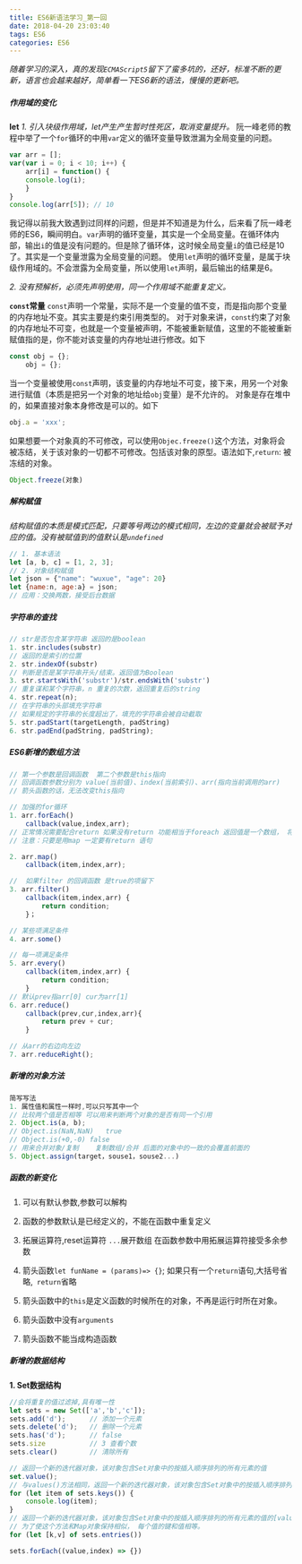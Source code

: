 ```yaml
---
title: ES6新语法学习_第一回
date: 2018-04-20 23:03:40
tags: ES6
categories: ES6
---
```


_随着学习的深入，真的发现`ECMAScript5`留下了蛮多坑的，还好，标准不断的更新，语言也会越来越好，简单看一下ES6新的语法，慢慢的更新吧。_

##### 作用域的变化

**let**
_1. 引入块级作用域，let产生产生暂时性死区，取消变量提升。_
阮一峰老师的教程中举了一个`for`循环的中用`var`定义的循环变量导致泄漏为全局变量的问题。

```javascript
var arr = [];
var(var i = 0; i < 10; i++) {
	arr[i] = function() {
	console.log(i);
	}
}
console.log(arr[5]); // 10
```
  我记得以前我大致遇到过同样的问题，但是并不知道是为什么，后来看了阮一峰老师的ES6，瞬间明白。`var`声明的循环变量，其实是一个全局变量。在循环体内部，输出`i`的值是没有问题的。但是除了循环体，这时候全局变量`i`的值已经是10了。其实是一个变量泄露为全局变量的问题。
  使用`let`声明的循环变量，是属于块级作用域的。不会泄露为全局变量，所以使用`let`声明，最后输出的结果是6。

_2. 没有预解析，必须先声明使用，同一个作用域不能重复定义。_

**`const`常量** 
  `const`声明一个常量，实际不是一个变量的值不变，而是指向那个变量的内存地址不变。其实主要是约束引用类型的。
  对于对象来讲，`const`约束了对象的内存地址不可变，也就是一个变量被声明，不能被重新赋值，这里的不能被重新赋值指的是，你不能对该变量的内存地址进行修改。如下
```javascript
const obj = {};
	obj = {};
```
  当一个变量被使用`const`声明，该变量的内存地址不可变，接下来，用另一个对象进行赋值（本质是把另一个对象的地址给`obj`变量）是不允许的。
对象是存在堆中的，如果直接对象本身修改是可以的。如下
```javascript
obj.a = 'xxx';
```
  如果想要一个对象真的不可修改，可以使用`Objec.freeze()`这个方法，对象将会被冻结，关于该对象的一切都不可修改。包括该对象的原型。语法如下,`return`: 被冻结的对象。
```javascript
Object.freeze(对象)
```


##### 解构赋值
_结构赋值的本质是模式匹配，只要等号两边的模式相同，左边的变量就会被赋予对应的值。没有被赋值到的值默认是`undefined`_
```javascript
// 1. 基本语法
let [a, b, c] = [1, 2, 3];
// 2. 对象结构赋值
let json = {"name": "wuxue", "age": 20}
let {name:n, age:a} = json;
// 应用：交换两数，接受后台数据
```
##### 字符串的查找
```javascript
// str是否包含某字符串 返回的是boolean
1. str.includes(substr)
// 返回的是索引的位置
2. str.indexOf(substr)
// 判断是否是某字符串开头/结束。返回值为Boolean
3. str.startsWith('substr')/str.endsWith('substr')
// 重复谋和某个字符串，n 重复的次数，返回重复后的string
4. str.repeat(n);
// 在字符串的头部填充字符串
// 如果规定的字符串的长度超出了，填充的字符串会被自动截取
5. str.padStart(targetLength, padString)
6. str.padEnd(padString, padString);
```
##### ES6新增的数组方法
```javascript
// 第一个参数是回调函数  第二个参数是this指向
// 回调函数参数分别为 value(当前值)、index(当前索引)、arr(指向当前调用的arr)
// 箭头函数的话，无法改变this指向

// 加强的for循环
1. arr.forEach()
	callback(value,index,arr);
// 正常情况需要配合return 如果没有return 功能相当于foreach 返回值是一个数组，	将元素组项变换
// 注意：只要是用map 一定要有return 语句

2. arr.map()
    callback(item,index,arr);

//  如果filter 的回调函数 是true的项留下
3. arr.filter()
    callback(item,index,arr) {
        return condition;
    }；

// 某些项满足条件
4. arr.some()

// 每一项满足条件
5. arr.every()
    callback(item,index,arr) {
        return condition;
    }
// 默认prev指arr[0] cur为arr[1]
6. arr.reduce()
    callback(prev,cur,index,arr){
        return prev + cur;
    }

// 从arr的右边向左边
7. arr.reduceRight();
```
##### 新增的对象方法
```javascript
简写写法
1. 属性值和属性一样时,可以只写其中一个
// 比较两个值是否相等 可以用来判断两个对象的是否有同一个引用
2. Object.is(a, b);
// Object.is(NaN,NaN)	true
// Object.is(+0,-0)	false
// 用来合并对象/复制	复制数组/合并 后面的对象中的一致的会覆盖前面的
5. Object.assign(target，souse1，souse2...)
```

##### 函数的新变化
1. 可以有默认参数,参数可以解构

2. 函数的参数默认是已经定义的，不能在函数中重复定义

3. 拓展运算符,reset运算符  `...`展开数组  在函数参数中用拓展运算符接受多余参数  

4. 箭头函数`let funName = (params)=> {}`; 如果只有一个`return`语句,大括号省略,` return`省略

5. 箭头函数中的`this`是定义函数的时候所在的对象，不再是运行时所在对象。

6. 箭头函数中没有`arguments`

7. 箭头函数不能当成构造函数

##### 新增的数据结构
**1. Set数据结构**
```javascript
//会将重复的值过滤掉,具有唯一性
let sets = new Set(['a','b','c']);
sets.add('d');		// 添加一个元素
sets.delete('d');	// 删除一个元素
sets.has('d');		// false
sets.size			// 3 查看个数
sets.clear()		// 清除所有

// 返回一个新的迭代器对象，该对象包含Set对象中的按插入顺序排列的所有元素的值
set.value();
// 与values()方法相同，返回一个新的迭代器对象，该对象包含Set对象中的按插入顺序排列的所有元素的值。
for (let item of sets.keys()) {
    console.log(item);
}
// 返回一个新的迭代器对象，该对象包含Set对象中的按插入顺序排列的所有元素的值的[value, value]数组。
// 为了使这个方法和Map对象保持相似， 每个值的键和值相等。
for (let [k,v] of sets.entries())

sets.forEach((value,index) => {})
```